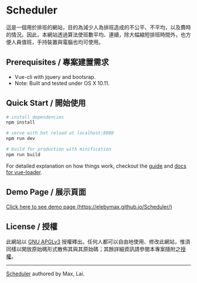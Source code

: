 # Scheduler
這是一個用於排班的網站，目的為減少人為排班造成的不公平、不平均，以及費時的情況。因此，本網站透過算法使班數平均、連續，除大幅縮短排班時間外，也方便人員值班，手持裝置與電腦也均可使用。

## Prerequisites / 專案建置需求
* Vue-cli with jquery and bootsrap.
* Note: Built and tested under OS X 10.11.

## Quick Start / 開始使用
``` bash
# install dependencies
npm install

# serve with hot reload at localhost:8080
npm run dev

# build for production with minification
npm run build
```
For detailed explanation on how things work, checkout the [guide](http://vuejs-templates.github.io/webpack/) and [docs for vue-loader](http://vuejs.github.io/vue-loader).

## Demo Page / 展示頁面
[Click here to see demo page (https://elebymax.github.io/Scheduler/)](https://elebymax.github.io/Scheduler/)

## License / 授權
此網站以 [GNU APGLv3](https://www.gnu.org/licenses/agpl-3.0.html) 授權釋出。任何人都可以自由地使用、修改此網站，惟須同樣以開放原始碼形式散佈其與其原始碼；其餘詳細資訊請參閱本專案隨附之[授權](https://github.com/elebymax/Scheduler/blob/master/LICENSE.md)。

---
[Scheduler](https://github.com/elebymax/Scheduler/) authored by Max, Lai.
